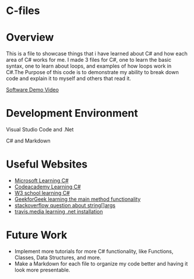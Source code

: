# C-files
# Overview

This is a file to showcase things that i have learned about C# and how each area of C# works for me. I made 3 files for C#, one to learn the basic syntax, one to learn about loops, and examples of how loops work in C#.The Purpose of this code is to demonstrate my ability to break down code and explain it to myself and others that read it.


[Software Demo Video](http://youtube.link.goes.here)

# Development Environment

Visual Studio Code and .Net

C# and Markdown

# Useful Websites

* [Microsoft Learning C#](https://dotnet.microsoft.com/en-us/learn/csharp)
* [Codeacademy Learning C#](https://www.codecademy.com/learn/learn-c-sharp)
* [W3 school learning C#](https://www.w3schools.com/CS/index.php)
* [GeekforGeek learning the main method functionality](https://www.geeksforgeeks.org/main-method-in-c-sharp/)
* [stackoverflow question about string[]args](https://stackoverflow.com/questions/552796/what-is-string-args-in-main-class-for)
* [travis.media learning .net installation](https://travis.media/how-to-run-csharp-in-vscode/#20210929-install)


# Future Work

* Implement more tutorials for more C# functionality, like Functions, Classes, Data Structures, and more.
* Make a Markdown for each file to organize my code better and having it look more presentable.
